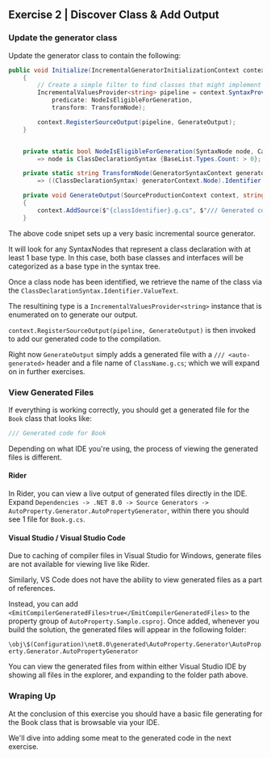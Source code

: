 ## Exercise 2 | Discover Class & Add Output


### Update the generator class

Update the generator class to contain the following:

```csharp
public void Initialize(IncrementalGeneratorInitializationContext context)
    {   
        // Create a simple filter to find classes that might implement interfaces
        IncrementalValuesProvider<string> pipeline = context.SyntaxProvider.CreateSyntaxProvider(
            predicate: NodeIsEligibleForGeneration,
            transform: TransformNode);

        context.RegisterSourceOutput(pipeline, GenerateOutput);
    }


    private static bool NodeIsEligibleForGeneration(SyntaxNode node, CancellationToken cancellationToken)
        => node is ClassDeclarationSyntax {BaseList.Types.Count: > 0};

    private static string TransformNode(GeneratorSyntaxContext generatorContext, CancellationToken cancellationToken)
        => ((ClassDeclarationSyntax) generatorContext.Node).Identifier.ValueText;

    private void GenerateOutput(SourceProductionContext context, string classIdentifier)
    {
        context.AddSource($"{classIdentifier}.g.cs", $"/// Generated code for {classIdentifier}");
    }

```

The above code snipet sets up a very basic incremental source generator.

It will look for any SyntaxNodes that represent a class declaration with at least 1 base type. In this case, both base classes and interfaces will be categorized as a base type in the syntax tree.

Once a class node has been identified, we retrieve the name of the class via the `ClassDeclarationSyntax.Identifier.ValueText`.

The resultining type is a `IncrementalValuesProvider<string>` instance that is enumerated on to generate our output.

`context.RegisterSourceOutput(pipeline, GenerateOutput)` is then invoked to add our generated code to the compilation.

Right now `GenerateOutput` simply adds a generated file with a `/// <auto-generated>` header and a file name of `ClassName.g.cs`; which we will expand on in further exercises.

### View Generated Files

If everything is working correctly, you should get a generated file for the `Book` class that looks like:

```csharp
/// Generated code for Book
```

Depending on what IDE you're using, the process of viewing the generated files is different.

#### Rider
In Rider, you can view a live output of generated files directly in the IDE. Expand `Dependencies -> .NET 8.0 -> Source Generators -> AutoProperty.Generator.AutoPropertyGenerator`, within there you should see 1 file for `Book.g.cs`.

#### Visual Studio / Visual Studio Code

Due to caching of compiler files in Visual Studio for Windows, generate files are not available for viewing live like Rider.

Similarly, VS Code does not have the ability to view generated files as a part of references.

Instead, you can add `<EmitCompilerGeneratedFiles>true</EmitCompilerGeneratedFiles>` to the property group of `AutoProperty.Sample.csproj`. Once added, whenever you build the solution, the generated files will appear in the following folder:

 `\obj\$(Configuration)\net8.0\generated\AutoProperty.Generator\AutoProperty.Generator.AutoPropertyGenerator`

 You can view the generated files from within either Visual Studio IDE by showing all files in the explorer, and expanding to the folder path above.

 ### Wraping Up

 At the conclusion of this exercise you should have a basic file generating for the Book class that is browsable via your IDE.

 We'll dive into adding some meat to the generated code in the next exercise.